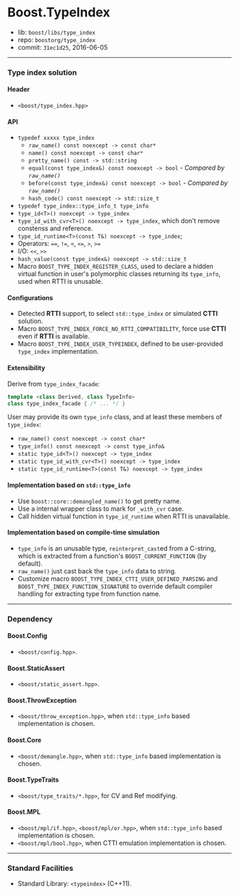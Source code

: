 # Boost.TypeIndex

* lib: `boost/libs/type_index`
* repo: `boostorg/type_index`
* commit: `31ec1d25`, 2016-06-05

------
### Type index solution

#### Header

* `<boost/type_index.hpp>`

#### API

* `typedef xxxxx type_index`
  * `raw_name() const noexcept -> const char*`
  * `name() const noexcept -> const char*`
  * `pretty_name() const -> std::string`
  * `equal(const type_index&) const noexcept -> bool` - _Compared by `raw_name()`_
  * `before(const type_index&) const noexcept -> bool` - _Compared by `raw_name()`_
  * `hash_code() const noexcept -> std::size_t`
* `typedef type_index::type_info_t type_info`
* `type_id<T>() noexcept -> type_index`
* `type_id_with_cvr<T>() noexcept -> type_index`, which don't remove constenss and reference.
* `type_id_runtime<T>(const T&) noexcept -> type_index`;
* Operators: `==`, `!=`, `<`, `<=`, `>`, `>=`
* I/O: `<<`, `>>`
* `hash_value(const type_index&) noexcept -> std::size_t`
* Macro `BOOST_TYPE_INDEX_REGISTER_CLASS`, used to declare a hidden virtual function
  in user's polymorphic classes returning its `type_info`, used when RTTI is unusable.

#### Configurations

* Detected **RTTI** support, to select `std::type_index` or simulated **CTTI** solution.
* Macro `BOOST_TYPE_INDEX_FORCE_NO_RTTI_COMPATIBILITY`,
  force use **CTTI** even if **RTTI** is available.
* Macro `BOOST_TYPE_INDEX_USER_TYPEINDEX`, defined to be user-provided
  `type_index` implementation.

#### Extensibility

Derive from `type_index_facade`:

```c++
template <class Derived, class TypeInfo>
class type_index_facade { /* ... */ }
```

User may provide its own `type_info` class, and at least these members of `type_index`:
* `raw_name() const noexcept -> const char*`
* `type_info() const noexcept -> const type_info&`
* `static type_id<T>() noexcept -> type_index`
* `static type_id_with_cvr<T>() noexcept -> type_index`
* `static type_id_runtime<T>(const T&) noexcept -> type_index`

#### Implementation based on `std::type_info`

* Use `boost::core::demangled_name()` to get pretty name.
* Use a internal wrapper class to mark for `_with_cvr` case.
* Call hidden virtual function in `type_id_runtime` when RTTI is unavailable.

#### Implementation based on compile-time simulation

* `type_info` is an unusable type, `reinterpret_cast`ed from a C-string, which
  is extracted from a function's `BOOST_CURRENT_FUNCTION` (by default).
* `raw_name()` just cast back the `type_info` data to string.
* Customize macro `BOOST_TYPE_INDEX_CTTI_USER_DEFINED_PARSING` and
  `BOOST_TYPE_INDEX_FUNCTION_SIGNATURE` to override default compiler handling
  for extracting type from function name.

------
### Dependency

#### Boost.Config

* `<boost/config.hpp>`.

#### Boost.StaticAssert

* `<boost/static_assert.hpp>`.

#### Boost.ThrowException

* `<boost/throw_exception.hpp>`, when `std::type_info` based implementation is chosen.

#### Boost.Core

* `<boost/demangle.hpp>`, when `std::type_info` based implementation is chosen.

#### Boost.TypeTraits

* `<boost/type_traits/*.hpp>`, for CV and Ref modifying.

#### Boost.MPL

* `<boost/mpl/if.hpp>`, `<boost/mpl/or.hpp>`, when `std::type_info` based implementation is chosen.
* `<boost/mpl/bool.hpp>`, when CTTI emulation implementation is chosen.

------
### Standard Facilities

* Standard Library: `<typeindex>` (C++11).
